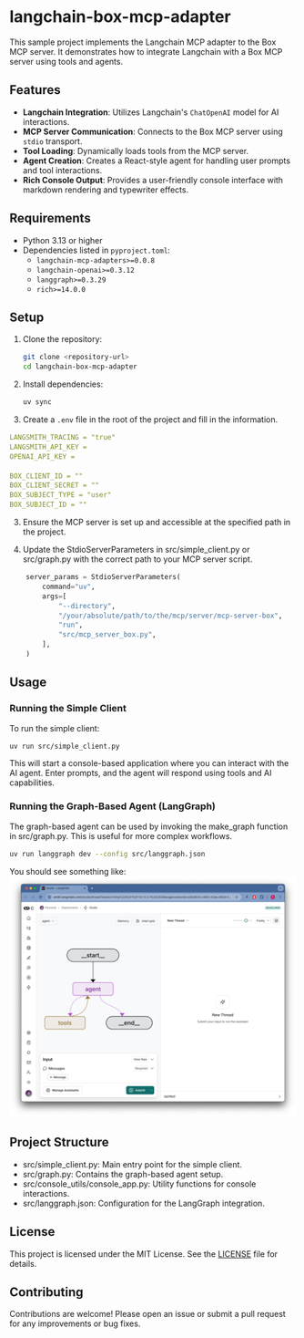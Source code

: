 # langchain-box-mcp-adapter

This sample project implements the Langchain MCP adapter to the Box MCP server. It demonstrates how to integrate Langchain with a Box MCP server using tools and agents.

## Features

- **Langchain Integration**: Utilizes Langchain's `ChatOpenAI` model for AI interactions.
- **MCP Server Communication**: Connects to the Box MCP server using `stdio` transport.
- **Tool Loading**: Dynamically loads tools from the MCP server.
- **Agent Creation**: Creates a React-style agent for handling user prompts and tool interactions.
- **Rich Console Output**: Provides a user-friendly console interface with markdown rendering and typewriter effects.

## Requirements

- Python 3.13 or higher
- Dependencies listed in `pyproject.toml`:
  - `langchain-mcp-adapters>=0.0.8`
  - `langchain-openai>=0.3.12`
  - `langgraph>=0.3.29`
  - `rich>=14.0.0`

## Setup

1. Clone the repository:

   ```bash
   git clone <repository-url>
   cd langchain-box-mcp-adapter
2. Install dependencies:

    ```bash
    uv sync
    ```

3. Create a `.env` file in the root of the project and fill in the information.
```yaml
LANGSMITH_TRACING = "true"
LANGSMITH_API_KEY =
OPENAI_API_KEY =

BOX_CLIENT_ID = ""
BOX_CLIENT_SECRET = ""
BOX_SUBJECT_TYPE = "user"
BOX_SUBJECT_ID = ""
```

3. Ensure the MCP server is set up and accessible at the specified path in the project.


4. Update the StdioServerParameters in src/simple_client.py or src/graph.py with the correct path to your MCP server script.
```python
    server_params = StdioServerParameters(
        command="uv",
        args=[
            "--directory",
            "/your/absolute/path/to/the/mcp/server/mcp-server-box",
            "run",
            "src/mcp_server_box.py",
        ],
    )
```

## Usage
### Running the Simple Client
To run the simple client:

```bash
uv run src/simple_client.py
```

This will start a console-based application where you can interact with the AI agent. Enter prompts, and the agent will respond using tools and AI capabilities.

### Running the Graph-Based Agent (LangGraph)
The graph-based agent can be used by invoking the make_graph function in src/graph.py. This is useful for more complex workflows.
```bash
uv run langgraph dev --config src/langgraph.json
```
You should see something like:
![Langgraph studio](images/langgraph-001.png)

## Project Structure
- src/simple_client.py: Main entry point for the simple client.
- src/graph.py: Contains the graph-based agent setup.
- src/console_utils/console_app.py: Utility functions for console interactions.
- src/langgraph.json: Configuration for the LangGraph integration.

## License
This project is licensed under the MIT License. See the [LICENSE](./LICENSE) file for details.

## Contributing
Contributions are welcome! Please open an issue or submit a pull request for any improvements or bug fixes.

